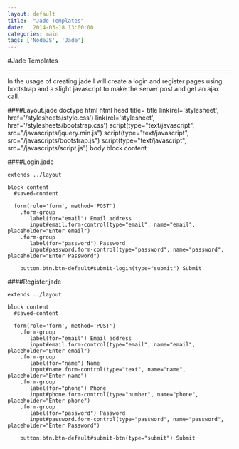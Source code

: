 ```yaml
---
layout: default
title:  "Jade Templates"
date:   2014-03-18 13:00:00
categories: main
tags: ['NodeJS', 'Jade']
---
```


#Jade Templates
***


In the usage of creating jade I will create a login and register pages using bootstrap and a slight javascript to make the server post and get an ajax call. 


####Layout.jade
      doctype html
      html
        head
          title= title
          link(rel='stylesheet', href='/stylesheets/style.css')
          link(rel='stylesheet', href='/stylesheets/bootstrap.css')
          script(type="text/javascript", src="/javascripts/jquery.min.js")
          script(type="text/javascript", src="/javascripts/bootstrap.js")
          script(type="text/javascript", src="/javascripts/script.js")
        body
          block content

####Login.jade

	extends ../layout
  
    block content
      #saved-content
  
      form(role='form', method='POST')
        .form-group
           label(for="email") Email address
           input#email.form-control(type="email", name="email", placeholder="Enter email")
        .form-group
           label(for="password") Password
           input#password.form-control(type="password", name="password", placeholder="Enter Password")
  
        button.btn.btn-default#submit-login(type="submit") Submit

####Register.jade

    extends ../layout
    
    block content
      #saved-content
    
      form(role='form', method='POST')
        .form-group
           label(for="email") Email address
           input#email.form-control(type="email", name="email", placeholder="Enter email")
        .form-group
           label(for="name") Name
           input#name.form-control(type="text", name="name", placeholder="Enter name")
        .form-group
           label(for="phone") Phone
           input#phone.form-control(type="number", name="phone", placeholder="Enter phone")
        .form-group
           label(for="password") Password
           input#password.form-control(type="password", name="password", placeholder="Enter Password")
    
        button.btn.btn-default#submit-btn(type="submit") Submit

